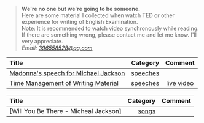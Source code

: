 > **We're no one but we're going to be someone.**<br>
> Here are some material I collected when watch TED or other experience for writing of English Examination.<br>
> Note: It is recommended to watch video synchronously while reading.<br>
> If there are something wrong, please contact me and let me know. I'll very appreciate.<br>
> *Email: [396558528@qq.com]()*

| Title      |     Category |   Comment   |
| :-------- | --------:| :------: |
|  [Madonna's speech for Michael Jackson]()   |   [speeches]() |    |
| [Time Management of Writing Material]()| [speeches]() | [live video](http://www.miaopai.com/show/AqCqT6cLMGdI1pD3Ijcre8-pwrol9HEYYxBBNw__.htm)|

| Title|     Category|   Comment|
| :-------- | --------:| :------: |
| [Will You Be There - Micheal Jackson]|   [songs]()|  |


